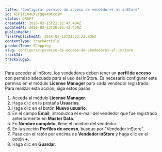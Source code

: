 ```yaml
---
title: 'Configurar permiso de acceso de vendedores al inStore'
id: 6iPj11m4LK2Yggq40KcciW
status: DRAFT
createdAt: 2018-03-15T21:32:47.484Z
updatedAt: 2020-02-13T20:05:42.439Z
publishedAt: 
firstPublishedAt: 2018-03-15T21:33:22.835Z
contentType: trackArticle
productTeam: Shopping
slug: configurar-permiso-de-acceso-de-vendedores-al-instore
trackId: 
trackSlugES: 
---
```


Para acceder al inStore, los vendedores deben tener un __perfil de acceso__ con permiso adecuado para el uso del inStore. Es necesario configurar este permiso en el módulo __License Manager__ para cada vendedor registrado. Para realizar esta acción, siga estos pasos:

1. Acceda al módulo __License Manager__.
2. Haga clic en la pestaña __Usuarios__.
3. Haga clic en el botón __Nuevo usuario__.
4. En el campo __Email__, introduzca el e-mail del vendedor que fue registrado anteriormente en __Master Data__.
5. En __Nombre completo__, llene el nombre del vendedor.
6. En la sección __Perfiles de acceso__, busque por "Vendedor inStore".
7. Pase con el ratón por encima de __Vendedor inStore__ y haga clic en el botón __+__.
8. Haga clic en __Guardar__.
